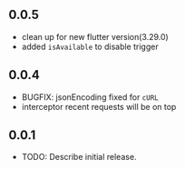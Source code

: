 ## 0.0.5
- clean up for new flutter version(3.29.0)
- added `isAvailable` to disable trigger

## 0.0.4
- BUGFIX: jsonEncoding fixed for `cURL`
- interceptor recent requests will be on top

## 0.0.1

* TODO: Describe initial release.
